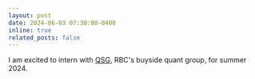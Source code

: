 ```yaml
---
layout: post
date: 2024-06-03 07:30:00-0400
inline: true
related_posts: false
---
```


I am excited to intern with [QSG](https://www.rbccm.com/qsg/home.page), RBC's buyside quant group, for summer 2024.
